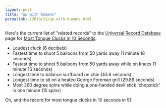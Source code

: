 ```yaml
---
layout: post
title: "up with humans"
permalink: /2010/11/up-with-humans.html
---
```


<p>Here&#39;s the current list of &quot;related records&quot; to the <a href="http://www.urdb.org/" target="_self">Universal Record Database</a> page for <a href="http://urdb.org/wr/tongue-clucks-ten-seconds/4911" target="_self">Most Tongue Clucks in 10 Seconds</a>:</p>
<ul>
<li>Loudest cluck (6 decibels)</li>
<li>Fastest time to shoot 5 balloons from 50 yards away (1 minute 18 seconds)</li>
<li>Fastest time to shoot 5 balloons from 50 yards away while on knees (1 minute 16 seconds)</li>
<li>Longest time to balance surfboard on chin (43.6 seconds)</li>
<li>Longest time to sit on a heated George Foreman grill (29.86 seconds)</li>
<li>Most 360 degree spins while doing a one-handed devil stick &#39;chopstick&#39; in one minute (15 spins)</li>
</ul>
<p>Oh, and the record for most tongue clucks in 10 seconds in 51.</p>


